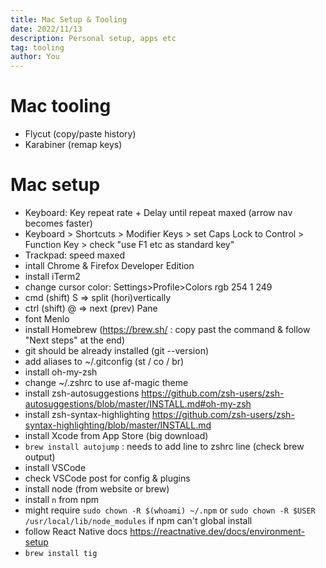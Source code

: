 ```yaml
---
title: Mac Setup & Tooling
date: 2022/11/13
description: Personal setup, apps etc
tag: tooling
author: You
---
```


# Mac tooling

- Flycut (copy/paste history)
- Karabiner (remap keys)

# Mac setup

- Keyboard: Key repeat rate + Delay until repeat maxed (arrow nav becomes faster)
- Keyboard > Shortcuts > Modifier Keys > set Caps Lock to Control > Function Key > check "use F1 etc as standard key"
- Trackpad: speed maxed
- intall Chrome & Firefox Developer Edition
- install iTerm2
- change cursor color: Settings>Profile>Colors rgb 254 1 249
- cmd (shift) S => split (hori)vertically
- ctrl (shift) @ => next (prev) Pane
- font Menlo
- install Homebrew (https://brew.sh/ : copy past the command & follow "Next steps" at the end)
- git should be already installed (git --version)
- add aliases to ~/.gitconfig (st / co / br)
- install oh-my-zsh
- change ~/.zshrc to use af-magic theme
- install zsh-autosuggestions https://github.com/zsh-users/zsh-autosuggestions/blob/master/INSTALL.md#oh-my-zsh
- install zsh-syntax-highlighting https://github.com/zsh-users/zsh-syntax-highlighting/blob/master/INSTALL.md
- install Xcode from App Store (big download)
- `brew install autojump` : needs to add line to zshrc line (check brew output)
- install VSCode
- check VSCode post for config & plugins
- install node (from website or brew)
- install `n` from npm
- might require `sudo chown -R $(whoami) ~/.npm` or `sudo chown -R $USER /usr/local/lib/node_modules` if npm can't global install
- follow React Native docs https://reactnative.dev/docs/environment-setup
- `brew install tig`
